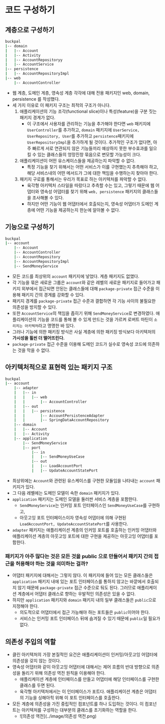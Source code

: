 # 코드 구성하기

## 계층으로 구성하기

```bash
buckpal
|-- domain
|   |-- Account
|   |-- Activity
|   |-- AccountRepositoryy
|   |-- AccountService
|-- persistence
|   |-- AccountRepositoryImpl
|-- web
    |-- AccountController
```

* 웹 계층, 도메인 게층, 영속성 계층 각각에 대해 전용 패키지인 web, domain, persistence 를 작성했다.
* 세 가지 이유로 이 패키지 구조는 최적의 구조가 아니다.
  1. 애플리케이션의 기능 조각(functional slice)이나 특성(feature)을 구분 짓는 패키지 경계가 없다.
     * 이 구조에서 사용자를 관리하는 기능을 추가해야 한다면 `web` 패키지에 `UserController`를 추가하고, `domain` 패키지에 
   `UserService, UserRepository, User`를 추가하고 `persistence`패키지에 `UserRepositoryImpl`을 추가하게 될 것이다.
   추가적인 구조가 없다면, 아주 빠르게 서로 연관되지 않은 기능들끼리 예상하지 못한 부수효과를 일으킬 수 있는 클래스들의 엉망진창 묶음으로 변모할 가능성이 크다.
  2. 애플리케이션이 어떤 유스케이스들을 제공하는지 파악할 수 없다.
     * 특정 기능을 찾기 위해서는 어떤 서비스가 이를 구현했는지 추측해야 하고, 해당 서비스내의 어떤 메서드가 그에 대한 책임을 수행하는지 찾아야 한다.
  3. 패키지 구로를 통해서는 우리가 목표로 하는 아키텍처를 파악할 수 없다.
     * 육각형 아키텍처 스타일을 따랐다고 추측할 수는 있고, 그렇기 때문에 웹 어댑터와 영속성 어댑터를 찾기 위해 `web, persistence` 패키지의 클래스들을
      조사해볼 수 있다.
     * 하지만 어떤 기능이 웹 어댑터에서 호출되는지, 영속성 어댑터가 도메인 계층에 어떤 기능을 제공하는지 한눈에 알아볼 수 없다.

## 기능으로 구성하기

```bash
buckpal
|-- account
    |-- Account
    |-- AccountController
    |-- AccountRepository
    |-- AccountRepositoryImpl
    |-- SendMoneyService
```

* 모든 코드를 최상위의 `account` 패키지에 넣었다. 계층 패키지도 없앴다.
* 각 기능을 묶은 새로운 그룹은 `account`와 같은 레벨의 새로운 패키지로 들어가고 패키지 외부에서 접근되면 안된는 클래스들에 대해 `package-private` 접근 수준을
 이용해 패키지 간의 경계를 강화할 수 있다.
* 패키지 경계를 `package-private` 접근 수준과 결합하면 각 기능 사이의 불필요한 의존성을 방지할 수 있다.
* 또한 `AccountService`의 책임을 좁히기 위해 `SendMoneyService`로 변경하였다. 애플리케이션의 기능을 코드를 통해 볼 수 있게 만드는 것을
 가르켜 로버트 마틴이 `소리치는 아키텍처`라고 명명한 바 있다.
* 그러나 기능에 의한 패키징 방식은 사실 계층에 의한 패키징 방식보다 아키텍처의 **가시성을 휠씬 더 떨어뜨린다.**
* `package-private` 접근 수준을 이용해 도메인 코드가 실수로 영속성 코드에 의존하는 것을 막을 수 없다.

## 아키텍처적으로 표현력 있는 패키지 구조

```bash
buckpal
|-- account
    |-- adapter
    |   |-- in
    |   |   |-- web
    |   |       |-- AccountController
    |   |-- out
    |   |   |-- persistence
    |   |       |-- AccountPersistenceAdapter
    |   |       |-- SpringDataAccountRepository
    |-- domain
    |   |-- Account
    |   |-- Activity
    |-- application
        |-- SendMoneyService
        |-- port
            |-- in
            |   |-- SendMoneyUseCase
            |-- out
            |   |-- LoadAccountPort
            |   |-- UpdateAccountStatePort
```

* 최상위에는 `Account`와 관련된 유스케이스를 구현한 모듈임을 나타내는 `account` 패키지가 있다.
* 그 다음 레벨에는 도메인 모델이 속한 `domain` 패키지가 있다.
* `application` 패키지는 도메인 모델을 둘러싼 서비스 계층을 포함한다.
  * `SendMoneyService`는 인커밍 포트 인터페이스인 `SendMoneyUseCase`를 구현하고, 
  * 아웃고잉 포트 인터페이스이자 영속성 어댑터에 의해 구현된 `LoadAccountPort, UpdateAccountStatePort`를 사용한다.
* `adapter` 패키지는 애플리케이션 계층의 인커밍 포트를 호출하는 인커밍 어댑터와 애플리케이션 계층의 아웃고잉 포트에 대한 구현을 제공하는 아웃고잉 어댑터를 포함한다.

### 패키지가 아주 많다는 것은 모든 것을 public 으로 만들어서 패키지 간의 접근을 허용해야 하는 것을 의미하는 걸까?

* 어댑터 패키지에 대해서는 그렇지 않다. 이 패키지에 들어 있는 모든 클래스들은 `application` 패키지 내에 있는 포트 인터페이스를 통하지 않고는
 바깥에서 호출되지 않기 때문에 `package-private` 접근 수준으로 둬도 된다. 그러므로 애플리케이션 계층에서 어댑터 클래스로 향하는 우발적인 의존성은 있을 수 없다.
* 하지만 `application` 패키지와 `domain` 패키지 내의 일부 클래스들은 `public`으로 지정해야 한다.
  * 의도적으로 어댑터에서 접근 가능해야 하는 포트들은 `public`이어야 한다.
  * 서비스는 인커밍 포트 인터페이스 뒤에 숨겨질 수 있기 때문에 `public`일 필요가 없다.

## 의존성 주입의 역할

* 클린 아키텍처의 가장 본질적인 요건은 애플리케이션이 인커밍/아웃고잉 어댑터에 의존성을 갖지 않는 것이다.
* 영속성 어댑터와 같이 아웃고잉 어댑터에 대해서는 제어 흐름의 반대 방향으로 의존성을 돌리기 위해 의존성 역전 원칙을 이용해야 한다.
  * 애플리케이션 계층에 인터페이스를 만들고 어댑터에 해당 인터페이스를 구현한 클래스를 두면 된다.
  * 육각형 아키텍처에서는 이 인터페이스가 포트다. 애플리케이션 계층은 어댑터의 기능을 싱해아힉 위해 이 포트 인터페이스를 호출한다.
* 모든 계층에 의존성을 가진 중립적인 컴포넌트를 하나 도입하는 것이다. 이 컴포넌트는 아키텍처를 구성하는 대부분의 클래스를 초기화하는 역할을 한다.
  * ![의존성 역전](../image/의존성 역전.png)
